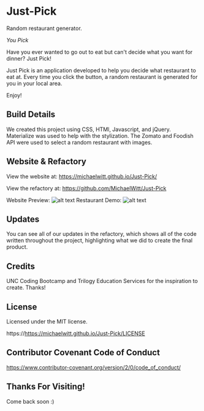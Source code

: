 # Just-Pick
Random restaurant generator. 

_You Pick_


Have you ever wanted to go out to eat but can't decide what you want for dinner?
Just Pick! 

Just Pick is an application developed to help you decide what restaurant to eat at. Every time you click the button, a random restaurant is generated for you in your local area. 

Enjoy! 

## Build Details

We created this project using CSS, HTMl, Javascript, and jQuery. 
Materialize was used to help with the stylization. 
The Zomato and Foodish API were used to select a random restaurant with images. 

## Website & Refactory

View the website at: https://michaelwitt.github.io/Just-Pick/

View the refactory at: https://github.com/MichaelWitt/Just-Pick

Website Preview: ![alt text](https://michaelwitt.github.io/Just-Pick/imgs/Just-Pick-Website.png)
Restaurant Demo: ![alt text](https://michaelwitt.github.io/Just-Pick/imgs/Just-Pick-Demo.png)

## Updates

You can see all of our updates in the refactory, which shows all of the code written throughout the project, highlighting what we did to create the final product.

## Credits

UNC Coding Bootcamp and Trilogy Education Services for the inspiration to create.
Thanks! 

## License

Licensed under the MIT license.

https://https://michaelwitt.github.io/Just-Pick/LICENSE

## Contributor Covenant Code of Conduct

https://www.contributor-covenant.org/version/2/0/code_of_conduct/

## Thanks For Visiting!

Come back soon :)